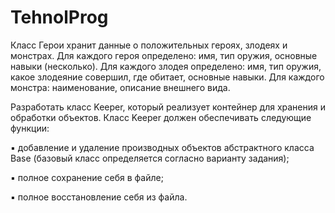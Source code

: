 # TehnolProg
Класс Герои хранит данные о положительных героях, злодеях и монстрах. Для каждого героя определено: имя, тип оружия, основные навыки (несколько). Для каждого злодея определено: имя, тип оружия, какое злодеяние совершил, где обитает, основные навыки. Для каждого монстра: наименование, описание внешнего вида. 

Разработать класс Keeper, который реализует контейнер для хранения и обработки объектов. Класс Keeper должен обеспечивать следующие функции:  

▪ добавление и удаление производных объектов абстрактного класса Base (базовый класс определяется согласно варианту задания); 

▪ полное сохранение себя в файле;  

▪ полное восстановление себя из файла.
